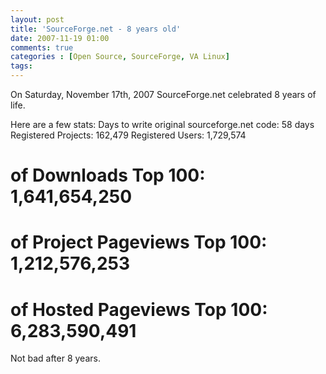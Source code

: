 ```yaml
---
layout: post
title: 'SourceForge.net - 8 years old'
date: 2007-11-19 01:00
comments: true
categories : [Open Source, SourceForge, VA Linux]
tags:
---
```

On Saturday, November 17th, 2007 SourceForge.net celebrated 8 years of life.

Here are a few stats:
Days to write original sourceforge.net code: 58 days
Registered Projects: 162,479
Registered Users: 1,729,574
# of Downloads Top 100: 1,641,654,250
# of Project Pageviews Top 100: 1,212,576,253
# of Hosted Pageviews Top 100: 6,283,590,491

Not bad after 8 years.

